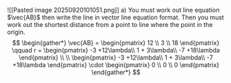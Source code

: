![[Pasted image 20250920101051.png]]
a) You must work out line equation $\vec{AB}$ then write the line in vector line  equation format.  Then you must work out the shortest distance from a point to line where the point in the origin.
$$
\begin{gather*}
\vec{AB} = \begin{pmatrix}
12 \\
3 \\
18
\end{pmatrix} \qquad r = \begin{pmatrix}
-3 +12\lambda\\
1 + 3\lambda\\
-7 +18\lambda
\end{pmatrix} \\ \\
\begin{pmatrix}
-3 +12\lambda\\
1 + 3\lambda\\
-7 +18\lambda
\end{pmatrix} \cdot  \begin{pmatrix}
0  \\
0 \\
0
\end{pmatrix}
\end{gather*}
$$